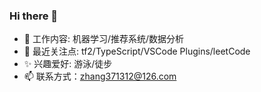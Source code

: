 ### Hi there 👋

- 🔭 工作内容: 机器学习/推荐系统/数据分析
- 👀 最近关注点: tf2/TypeScript/VSCode Plugins/leetCode
- ✨ 兴趣爱好: 游泳/徒步
- 📫 联系方式：zhang371312@126.com


<!--
**ZermZhang/ZermZhang** is a ✨ _special_ ✨ repository because its `README.md` (this file) appears on your GitHub profile.

Here are some ideas to get you started:

- 🔭 I’m currently working on ...
- 🌱 I’m currently learning ...
- 👯 I’m looking to collaborate on ...
- 🤔 I’m looking for help with ...
- 💬 Ask me about ...
- 📫 How to reach me: ...
- 😄 Pronouns: ...
- ⚡ Fun fact: ...
-->
